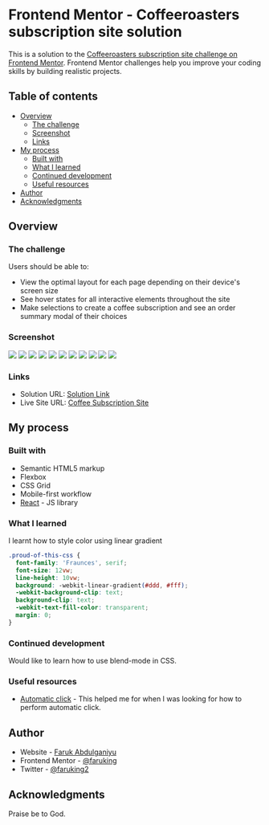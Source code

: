 # Frontend Mentor - Coffeeroasters subscription site solution

This is a solution to the [Coffeeroasters subscription site challenge on Frontend Mentor](https://www.frontendmentor.io/challenges/coffeeroasters-subscription-site-5Fc26HVY6). Frontend Mentor challenges help you improve your coding skills by building realistic projects. 

## Table of contents

- [Overview](#overview)
  - [The challenge](#the-challenge)
  - [Screenshot](#screenshot)
  - [Links](#links)
- [My process](#my-process)
  - [Built with](#built-with)
  - [What I learned](#what-i-learned)
  - [Continued development](#continued-development)
  - [Useful resources](#useful-resources)
- [Author](#author)
- [Acknowledgments](#acknowledgments)


## Overview

### The challenge

Users should be able to:

- View the optimal layout for each page depending on their device's screen size
- See hover states for all interactive elements throughout the site
- Make selections to create a coffee subscription and see an order summary modal of their choices

### Screenshot


![](./src/assets/screenshots/desktop_home.png)
![](./src/assets/screenshots/tablet_home.png)
![](./src/assets/screenshots/mobile_home.png)
![](./src/assets/screenshots/desktop_subscribe.png)
![](./src/assets/screenshots/tablet_subscribe.png)
![](./src/assets/screenshots/mobile_subscribe.png)
![](./src/assets/screenshots/desktop_about.png)
![](./src/assets/screenshots/tablet_about.png)
![](./src/assets/screenshots/mobile_about.png)
![](./src/assets/screenshots/mobile_dialog.png)
![](./src/assets/screenshots/mobile_menu.png)


### Links

- Solution URL: [Solution Link](https://www.frontendmentor.io/solutions/responsive-multipage-site-using-mobilefirst-workflow-vLsJqyL4Se)
- Live Site URL: [Coffee Subscription Site](https://coffeeorder.vercel.app/)

## My process

### Built with

- Semantic HTML5 markup
- Flexbox
- CSS Grid
- Mobile-first workflow
- [React](https://reactjs.org/) - JS library


### What I learned

I learnt how to style color using linear gradient

```css
.proud-of-this-css {
  font-family: 'Fraunces', serif;
  font-size: 12vw;
  line-height: 10vw;
  background: -webkit-linear-gradient(#ddd, #fff);
  -webkit-background-clip: text;
  background-clip: text;
  -webkit-text-fill-color: transparent;
  margin: 0;
}
```

### Continued development

Would like to learn how to use blend-mode in CSS.

### Useful resources

- [Automatic click](https://developer.mozilla.org/en-US/docs/Web/API/HTMLElement/click) - This helped me for when I was looking for how to perform automatic click. 


## Author

- Website - [Faruk Abdulganiyu](https://faab.vercel.app)
- Frontend Mentor - [@faruking](https://www.frontendmentor.io/profile/faruking)
- Twitter - [@faruking2](https://www.twitter.com/faruking2)


## Acknowledgments

Praise be to God.
